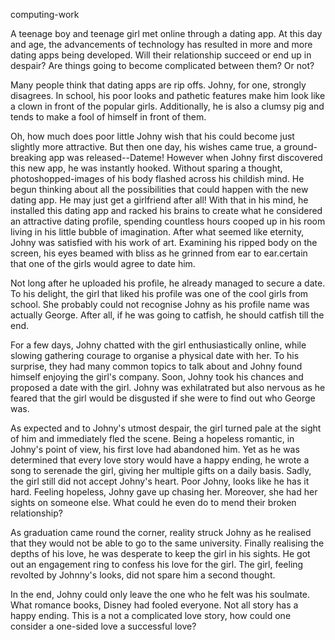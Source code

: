 computing-work

A teenage boy and teenage girl met online through a dating app.
At this day and age, the advancements of technology has resulted in more and more dating apps being developed. 
Will their relationship succeed or end up in despair?
Are things going to become complicated between them?
Or not?

Many people think that dating apps are rip offs. Johny, for one, strongly disagrees.
In school, his poor looks and pathetic features make him look like a clown in front of the popular girls.
Additionally, he is also a clumsy pig and tends to make a fool of himself in front of them.

Oh, how much does poor little Johny wish that his could become just slightly more attractive. 
But then one day, his wishes came true, a ground-breaking app was released--Dateme!
However when Johny first discovered this new app, he was instantly hooked. Without sparing a thought, photoshopped-images of his body flashed across his childish mind.
He begun thinking about all the possibilities that could happen with the new dating app. He may just get a girlfriend after all!
With that in his mind, he installed this dating app and racked his brains to create what he considered an attractive dating profile, spending countless hours cooped up in his room living in his little bubble of imagination.
After what seemed like eternity, Johny was satisfied with his work of art.
Examining his ripped body on the screen, his eyes beamed with bliss as he grinned from ear to ear.certain that one of the girls would agree to date him.

Not long after he uploaded his profile, he already managed to secure a date. 
To his delight, the girl that liked his profile was one of the cool girls from school.
She probably could not recognise Johny as his profile name was actually George. After all, if he was going to catfish, he should catfish till the end.

For a few days, Johny chatted with the girl enthusiastically online, while slowing gathering courage to organise a physical date with her.
To his surprise, they had many common topics to talk about and Johny found himself enjoying the girl's company. Soon, Johny took his chances and proposed a date with the girl.
Johny was exhilatrated but also nervous as he feared that the girl would be disgusted if she were to find out who George was.

As expected and to Johny's utmost despair, the girl turned pale at the sight of him and immediately fled the scene.
Being a hopeless romantic, in Johny's point of view, his first love had abandoned him. 
Yet as he was determined that every love story would have a happy ending, he wrote a song to serenade the girl, giving her multiple gifts on a daily basis.
Sadly, the girl still did not accept Johny's heart. Poor Johny, looks like he has it hard.
Feeling hopeless, Johny gave up chasing her. Moreover, she had her sights on someone else. What could he even do to mend their broken relationship?

As graduation came round the corner, reality struck Johny as he realised that they would not be able to go to the same university.
Finally realising the depths of his love, he was desperate to keep the girl in his sights. 
He got out an engagement ring to confess his love for the girl. The girl, feeling revolted by Johnny's looks, did not spare him a second thought.

In the end, Johny could only leave the one who he felt was his soulmate. What romance books, Disney had fooled everyone.
Not all story has a happy ending.
This is a not a complicated love story, how could one consider a one-sided love a successful love?



   

